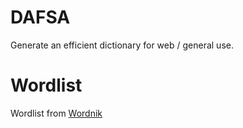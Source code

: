 # DAFSA

Generate an efficient dictionary for web / general use.

# Wordlist

Wordlist from [Wordnik](https://github.com/wordnik/wordlist)

